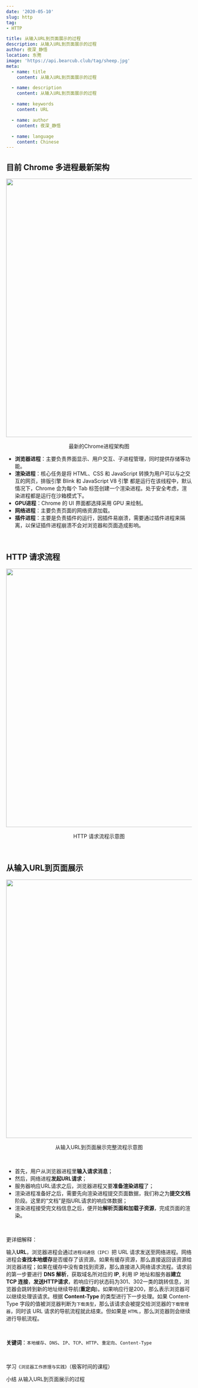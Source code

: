 ```yaml
---
date: '2020-05-10'
slug: http
tag:
- HTTP

title: 从输入URL到页面展示的过程
description: 从输入URL到页面展示的过程
author: 夜深_静悟
location: 东莞
image: 'https://api.bearcub.club/tag/sheep.jpg'
meta:
  - name: title
    content: 从输入URL到页面展示的过程

  - name: description
    content: 从输入URL到页面展示的过程

  - name: keywords
    content: URL

  - name: author
    content: 夜深_静悟

  - name: language
    content: Chinese
---
```




## 目前 Chrome 多进程最新架构

<img width="700" src="https://api.bearcub.club/tech/http/http-7.png">

<p align="center">最新的Chrome进程架构图</p>

* **浏览器进程**：主要负责界面显示、用户交互、子进程管理，同时提供存储等功能。
* **渲染进程**：核心任务是将 HTML、CSS 和 JavaScript 转换为用户可以与之交互的网页，排版引擎 Blink 和 JavaScript V8 引擎 都是运行在该线程中，默认情况下，Chrome 会为每个 Tab 标签创建一个渲染进程。处于安全考虑，渲染进程都是运行在沙箱模式下。
* **GPU进程**：Chrome 的 UI 界面都选择采用 GPU 来绘制。
* **网络进程**：主要负责页面的网络资源加载。
* **插件进程**：主要是负责插件的运行，因插件易崩溃，需要通过插件进程来隔离，以保证插件进程崩溃不会对浏览器和页面造成影响。



<br>



## HTTP 请求流程

<img width="700" src="https://api.bearcub.club/tech/http/http-8.png">

<p align="center">HTTP 请求流程示意图</p>



<br>



## 从输入URL到页面展示

<img width="700" src="https://api.bearcub.club/tech/http/http-9.png">

<p align="center">从输入URL到页面展示完整流程示意图</p>



<br>



* 首先，用户从浏览器进程里**输入请求消息**；
* 然后，网络进程**发起URL请求**；
* 服务器响应URL请求之后，浏览器进程又要**准备渲染进程**了；
* 渲染进程准备好之后，需要先向渲染进程提交页面数据，我们称之为**提交文档**阶段。这里的“文档”是指URL请求的响应体数据；
* 渲染进程接受完文档信息之后，便开始**解析页面和加载子资源**，完成页面的渲染。



<br>



更详细解释：

输入**URL**，浏览器进程会通过`进程间通信（IPC）`把 URL 请求发送至网络进程。网络进程会**查找本地缓存**是否缓存了该资源。如果有缓存资源，那么直接返回该资源给浏览器进程；如果在缓存中没有查找到资源，那么直接进入网络请求流程。请求前的第一步要进行 **DNS 解析**，获取域名所对应的 **IP**, 利用 IP 地址和服务器**建立 TCP 连接**，**发送HTTP请求**，若响应行的状态码为301、302一类的跳转信息，浏览器会跳转到新的地址继续导航(**重定向**)。如果响应行是200，那么表示浏览器可以继续处理该请求。根据 **Content-Type** 的类型进行下一步处理。如果 Content-Type 字段的值被浏览器判断为`下载类型`，那么该请求会被提交给浏览器的`下载管理器`，同时该 URL 请求的导航流程就此结束。但如果是 `HTML`，那么浏览器则会继续进行导航流程。



<br>

**关键词**：`本地缓存`、`DNS`、`IP`、`TCP`、`HTTP`、`重定向`、`Content-Type`

<br>



学习`《浏览器工作原理与实践》`（极客时间的课程）

小结 从输入URL到页面展示的过程

